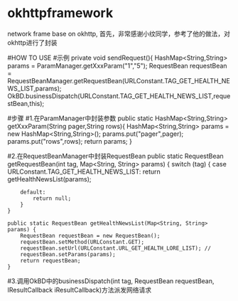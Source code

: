 # okhttpframework
network frame base on okhttp,
首先，非常感谢小纹同学，参考了他的做法，对okhttp进行了封装

#HOW TO USE
#示例
    private void sendRequest(){
        HashMap<String,String> params = ParamManager.getXxxParam("1","5");
        RequestBean requestBean = RequestBeanManager.getRequestBean(URLConstant.TAG_GET_HEALTH_NEWS_LIST,params);
        OkBD.businessDispatch(URLConstant.TAG_GET_HEALTH_NEWS_LIST,requestBean,this);


#步骤
#1.在ParamManager中封装参数
    public static HashMap<String,String> getXxxParam(String pager,String rows){
        HashMap<String,String> params = new HashMap<String,String>();
        params.put("pager",pager);
        params.put("rows",rows);
        return params;
    }

#2.在RequestBeanManager中封装RequestBean
	public static RequestBean getRequestBean(int tag, Map<String, String> params) {
		switch (tag) {
			case URLConstant.TAG_GET_HEALTH_NEWS_LIST:
				return getHealthNewsList(params);

		default:
			return null;
		}
	}

	public static RequestBean getHealthNewsList(Map<String, String> params) {
		RequestBean requestBean = new RequestBean();
		requestBean.setMethod(URLConstant.GET);
		requestBean.setUrl(URLConstant.URL_GET_HEALTH_LORE_LIST); //
		requestBean.setParams(params);
		return requestBean;
	}

#3.调用OkBD中的businessDispatch(int tag, RequestBean requestBean, IResultCallback iResultCallback)方法派发网络请求

